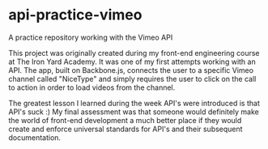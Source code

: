 api-practice-vimeo
==================

A practice repository working with the Vimeo API

This project was originally created during my front-end engineering course at The Iron Yard Academy. It was one
of my first attempts working with an API. The app, built on Backbone.js, connects the user to a specific Vimeo channel
called "NiceType" and simply requires the user to click on the call to action in order to load videos from the channel.

The greatest lesson I learned during the week API's were introduced is that API's suck :) My final assessment was
that someone would definitely make the world of front-end development a much better place if they would create and 
enforce universal standards for API's and their subsequent documentation.
